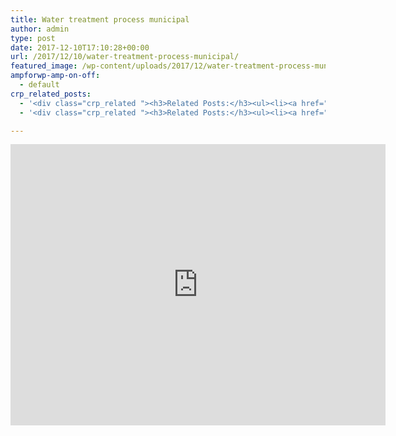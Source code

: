 ```yaml
---
title: Water treatment process municipal
author: admin
type: post
date: 2017-12-10T17:10:28+00:00
url: /2017/12/10/water-treatment-process-municipal/
featured_image: /wp-content/uploads/2017/12/water-treatment-process-municipa.jpg
ampforwp-amp-on-off:
  - default
crp_related_posts:
  - '<div class="crp_related "><h3>Related Posts:</h3><ul><li><a href="https://scdhub.org/2017/12/25/wastewater-treatment-and-biosolids-management/"    ><img src="https://scdhub.org/wp-content/uploads/2017/12/wastewater-treatment-and-biosoli-150x150.jpg" alt="Wastewater treatment and Biosolids management" title="Wastewater treatment and Biosolids management" width="150" height="150" class="crp_thumb crp_featured" /><span class="crp_title">Wastewater treatment and Biosolids management</span></a></li><li><a href="https://scdhub.org/2018/01/06/household-and-neighborhood-sanitation-infrastructures-excreta-wastewater-disposal-in-developing-countries/"    ><img src="https://scdhub.org/wp-content/plugins/contextual-related-posts/default.png" alt="Household and neighborhood Sanitation Infrastructures: Excreta, wastewater disposal in developing countries" title="Household and neighborhood Sanitation Infrastructures: Excreta, wastewater disposal in developing countries" width="150" height="150" class="crp_thumb crp_default" /><span class="crp_title">Household and neighborhood Sanitation&hellip;</span></a></li><li><a href="https://scdhub.org/2017/10/21/municipal-system-with-separated-wastewater-and-storm-water/"    ><img src="https://scdhub.org/wp-content/uploads/2017/10/municipal-system-separating-storm-water-from-wastewater-150x150.jpg" alt="municipal system with separated wastewater and storm water" title="municipal system with separated wastewater and storm water" width="150" height="150" class="crp_thumb crp_featured" /><span class="crp_title">municipal system with separated wastewater and storm water</span></a></li><li><a href="https://scdhub.org/2017/10/21/conventional-primary-wastewater-treatment/"    ><img src="https://scdhub.org/wp-content/uploads/2017/10/conventional-primary-wastewater-treatment-150x150.jpg" alt="conventional primary wastewater treatment" title="conventional primary wastewater treatment" width="150" height="150" class="crp_thumb crp_featured" /><span class="crp_title">conventional primary wastewater treatment</span></a></li><li><a href="https://scdhub.org/2017/12/21/decentralised-sanitation-dewats-animation/"    ><img src="https://scdhub.org/wp-content/uploads/2017/12/Screen-Shot-2017-12-21-at-4.00.37-PM-150x150.png" alt="Decentralised Sanitation &#8211; DEWATS Animation" title="Decentralised Sanitation &#8211; DEWATS Animation" width="150" height="150" class="crp_thumb crp_featured" /><span class="crp_title">Decentralised Sanitation &#8211; DEWATS Animation</span></a></li><li><a href="https://scdhub.org/2017/12/12/dyed-without-waste-developing-a-process-to-save-water-in-the-textile-industry/"    ><img src="https://scdhub.org/wp-content/plugins/contextual-related-posts/default.png" alt="Dyed without waste &#8211; developing a process to save water in the textile industry" title="Dyed without waste &#8211; developing a process to save water in the textile industry" width="150" height="150" class="crp_thumb crp_default" /><span class="crp_title">Dyed without waste &#8211; developing a process to&hellip;</span></a></li></ul><div class="crp_clear"></div></div>'
  - '<div class="crp_related "><h3>Related Posts:</h3><ul><li><a href="https://scdhub.org/2017/12/25/wastewater-treatment-and-biosolids-management/"    ><img src="https://scdhub.org/wp-content/uploads/2017/12/wastewater-treatment-and-biosoli-150x150.jpg" alt="Wastewater treatment and Biosolids management" title="Wastewater treatment and Biosolids management" width="150" height="150" class="crp_thumb crp_featured" /><span class="crp_title">Wastewater treatment and Biosolids management</span></a></li><li><a href="https://scdhub.org/2018/01/06/household-and-neighborhood-sanitation-infrastructures-excreta-wastewater-disposal-in-developing-countries/"    ><img src="https://scdhub.org/wp-content/plugins/contextual-related-posts/default.png" alt="Household and neighborhood Sanitation Infrastructures: Excreta, wastewater disposal in developing countries" title="Household and neighborhood Sanitation Infrastructures: Excreta, wastewater disposal in developing countries" width="150" height="150" class="crp_thumb crp_default" /><span class="crp_title">Household and neighborhood Sanitation&hellip;</span></a></li><li><a href="https://scdhub.org/2017/10/21/municipal-system-with-separated-wastewater-and-storm-water/"    ><img src="https://scdhub.org/wp-content/uploads/2017/10/municipal-system-separating-storm-water-from-wastewater-150x150.jpg" alt="municipal system with separated wastewater and storm water" title="municipal system with separated wastewater and storm water" width="150" height="150" class="crp_thumb crp_featured" /><span class="crp_title">municipal system with separated wastewater and storm water</span></a></li><li><a href="https://scdhub.org/2017/10/21/conventional-primary-wastewater-treatment/"    ><img src="https://scdhub.org/wp-content/uploads/2017/10/conventional-primary-wastewater-treatment-150x150.jpg" alt="conventional primary wastewater treatment" title="conventional primary wastewater treatment" width="150" height="150" class="crp_thumb crp_featured" /><span class="crp_title">conventional primary wastewater treatment</span></a></li><li><a href="https://scdhub.org/2017/12/21/decentralised-sanitation-dewats-animation/"    ><img src="https://scdhub.org/wp-content/uploads/2017/12/Screen-Shot-2017-12-21-at-4.00.37-PM-150x150.png" alt="Decentralised Sanitation &#8211; DEWATS Animation" title="Decentralised Sanitation &#8211; DEWATS Animation" width="150" height="150" class="crp_thumb crp_featured" /><span class="crp_title">Decentralised Sanitation &#8211; DEWATS Animation</span></a></li><li><a href="https://scdhub.org/2017/12/12/dyed-without-waste-developing-a-process-to-save-water-in-the-textile-industry/"    ><img src="https://scdhub.org/wp-content/plugins/contextual-related-posts/default.png" alt="Dyed without waste &#8211; developing a process to save water in the textile industry" title="Dyed without waste &#8211; developing a process to save water in the textile industry" width="150" height="150" class="crp_thumb crp_default" /><span class="crp_title">Dyed without waste &#8211; developing a process to&hellip;</span></a></li></ul><div class="crp_clear"></div></div>'

---
```

<iframe width="600" height="450" src="https://www.youtube.com/embed/9z14l51ISwg?feature=oembed" frameborder="0" gesture="media" allow="encrypted-media" allowfullscreen></iframe>